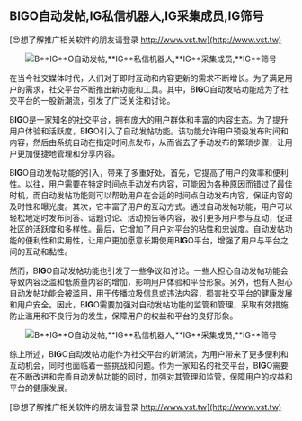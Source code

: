 ## **B**IG**O自动发帖,**IG**私信机器人,**IG**采集成员,**IG**筛号**

[😍想了解推广相关软件的朋友请登录 http://www.vst.tw](http://www.vst.tw)

 <center><img src="https://vst.tw/MP4/tuiguang/png/8.png" alt="B**IG**O自动发帖,**IG**私信机器人,**IG**采集成员,**IG**筛号"></center>

在当今社交媒体时代，人们对于即时互动和内容更新的需求不断增长。为了满足用户的需求，社交平台不断推出新功能和工具。其中，B**IG**O自动发帖功能成为了社交平台的一股新潮流，引发了广泛关注和讨论。

B**IG**O是一家知名的社交平台，拥有庞大的用户群体和丰富的内容生态。为了提升用户体验和活跃度，B**IG**O引入了自动发帖功能。该功能允许用户预设发布时间和内容，然后由系统自动在指定时间点发布，从而省去了手动发布的繁琐步骤，让用户更加便捷地管理和分享内容。

B**IG**O自动发帖功能的引入，带来了多重好处。首先，它提高了用户的效率和便利性。以往，用户需要在特定时间点手动发布内容，可能因为各种原因而错过了最佳时机，而自动发帖功能则可以帮助用户在合适的时间点自动发布内容，保证内容的及时性和曝光度。其次，它丰富了用户的互动方式。通过自动发帖功能，用户可以轻松地定时发布问答、话题讨论、活动预告等内容，吸引更多用户参与互动，促进社区的活跃度和多样性。最后，它增加了用户对平台的粘性和忠诚度。自动发帖功能的便利性和实用性，让用户更加愿意长期使用B**IG**O平台，增强了用户与平台之间的互动和黏性。

然而，B**IG**O自动发帖功能也引发了一些争议和讨论。一些人担心自动发帖功能会导致内容泛滥和低质量内容的增加，影响用户体验和平台形象。另外，也有人担心自动发帖功能会被滥用，用于传播垃圾信息或违法内容，损害社交平台的健康发展和用户安全。因此，B**IG**O需要加强对自动发帖功能的监管和管理，采取有效措施防止滥用和不良行为的发生，保障用户的权益和平台的良好形象。

 <center><img src="https://vst.tw/MP4/tuiguang/png/6.png" alt="B**IG**O自动发帖,**IG**私信机器人,**IG**采集成员,**IG**筛号"></center>

综上所述，B**IG**O自动发帖功能作为社交平台的新潮流，为用户带来了更多便利和互动机会，同时也面临着一些挑战和问题。作为一家知名的社交平台，B**IG**O需要在不断改进和完善自动发帖功能的同时，加强对其管理和监管，保障用户的权益和平台的健康发展。

[😍想了解推广相关软件的朋友请登录 http://www.vst.tw](http://www.vst.tw)



